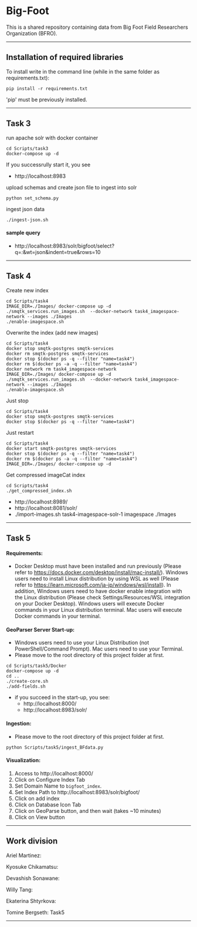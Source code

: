 # Big-Foot
This is a shared repository containing data from Big Foot Field Researchers Organization (BFRO).

---
## Installation of required libraries

To install write in the command line (while in the same folder as requirements.txt):

```shell
pip install -r requirements.txt
```
'pip' must be previously installed.

---

## Task 3

run apache solr with docker container

```shell
cd Scripts/task3
docker-compose up -d
```

If you successrully start it, you see
- http://localhost:8983


upload schemas and create json file to ingest into solr

```shell
python set_schema.py
```

ingest json data

```shell
./ingest-json.sh
```

#### sample query

- http://localhost:8983/solr/bigfoot/select?q=*:*&wt=json&indent=true&rows=10

---

## Task 4

Create new index

```shell
cd Scripts/task4
IMAGE_DIR=./Images/ docker-compose up -d
./smqtk_services.run_images.sh  --docker-network task4_imagespace-network --images ./Images
./enable-imagespace.sh
```

Overwrite the index (add new images)

```shell
cd Scripts/task4
docker stop smqtk-postgres smqtk-services
docker rm smqtk-postgres smqtk-services
docker stop $(docker ps -q --filter "name=task4")
docker rm $(docker ps -a -q --filter "name=task4")
docker network rm task4_imagespace-network
IMAGE_DIR=./Images/ docker-compose up -d
./smqtk_services.run_images.sh  --docker-network task4_imagespace-network --images ./Images
./enable-imagespace.sh
```

Just stop

```shell
cd Scripts/task4
docker stop smqtk-postgres smqtk-services
docker stop $(docker ps -q --filter "name=task4")
```

Just restart

```shell
cd Scripts/task4
docker start smqtk-postgres smqtk-services
docker stop $(docker ps -q --filter "name=task4")
docker rm $(docker ps -a -q --filter "name=task4")
IMAGE_DIR=./Images/ docker-compose up -d
```

Get compressed imageCat index

```shell
cd Scripts/task4
./get_compressed_index.sh
```

- http://localhost:8989/
- http://localhost:8081/solr/
- ./import-images.sh task4-imagespace-solr-1 imagespace ./Images

---

## Task 5

#### Requirements:

- Docker Desktop must have been installed and run previously (Please refer to https://docs.docker.com/desktop/install/mac-install/).
  Windows users need to install Linux distribution by using WSL as well (Please refer to https://learn.microsoft.com/ja-jp/windows/wsl/install).
  In addition, Windows users need to have docker enable integration with the Linux distribution (Please check Settings/Resources/WSL integration on your Docker Desktop).
  Windows users will execute Docker commands in your Linux distribution terminal. Mac users will execute Docker commands in your terminal.

#### GeoParser Server Start-up:
- Windows users need to use your Linux Distribution (not PowerShell/Command Prompt). Mac users need to use your Terminal.
- Please move to the root directory of this project folder at first.
```shell
cd Scripts/task5/Docker
docker-compose up -d
cd ..
./create-core.sh
./add-fields.sh
```
- if you succeed in the start-up, you see:
  - http://localhost:8000/
  - http://localhost:8983/solr/

#### Ingestion:
- Please move to the root directory of this project folder at first.
```shell
python Scripts/task5/ingest_BFdata.py
```

#### Visualization:
1. Access to http://localhost:8000/
2. Click on Configure Index Tab
3. Set Domain Name to `bigfoot_index`.
4. Set Index Path to http://localhost:8983/solr/bigfoot/
5. Click on add index
6. Click on Database Icon Tab
7. Click on GeoParse button, and then wait (takes ~10 minutes)
8. Click on View button
---

## Work division

Ariel Martinez: 

Kyosuke Chikamatsu: 

Devashish Sonawane: 

Willy Tang: 

Ekaterina Shtyrkova: 

Tomine Bergseth: Task5

---
